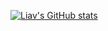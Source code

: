 <!--
Hi there 👋
**Devail1/Devail1** is a ✨ _special_ ✨ repository because its `README.md` (this file) appears on your GitHub profile.

Here are some ideas to get you started:

- 🔭 I’m currently working on ...
- 🌱 I’m currently learning ...
- 👯 I’m looking to collaborate on ...
- 🤔 I’m looking for help with ...
- 💬 Ask me about ...
- 📫 How to reach me: ...
- 😄 Pronouns: ...
- ⚡ Fun fact: ...
-->
[![Liav's GitHub stats](https://github-readme-stats.vercel.app/api?username=Devail1)](https://github.com/anuraghazra/github-readme-stats)
